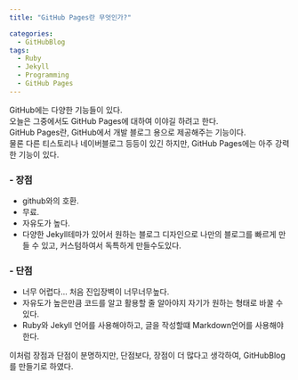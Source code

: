 ```yaml
---
title: "GitHub Pages란 무엇인가?"

categories:
  - GitHubBlog
tags:
  - Ruby
  - Jekyll
  - Programming
  - GitHub Pages
---
```


GitHub에는 다양한 기능들이 있다.  
오늘은 그중에서도 GitHub Pages에 대하여 이야길 하려고 한다.   
GitHub Pages란, GitHub에서 개발 블로그 용으로 제공해주는 기능이다.  
물론 다른 티스토리나 네이버블로그 등등이 있긴 하지만, GitHub Pages에는 아주 강력한 기능이 있다.  

### &#45; 장점    
- github와의 호환.
- 무료.
- 자유도가 높다.
- 다양한 Jekyll테마가 있어서 원하는 블로그 디자인으로 나만의 블로그를 빠르게 만들 수 있고, 커스텀하여서 독특하게 만들수도있다.

### &#45; 단점
- 너무 어렵다... 처음 진입장벽이 너무너무높다.  
- 자유도가 높은만큼 코드를 알고 활용할 줄 알아야지 자기가 원하는 형태로 바꿀 수 있다. 
- Ruby와 Jekyll 언어를 사용해야하고, 글을 작성할떄  Markdown언어를 사용해야한다. 

이처럼 장점과 단점이 분명하지만, 단점보다, 장점이 더 많다고 생각하여, GitHubBlog를 만들기로 하였다.
 